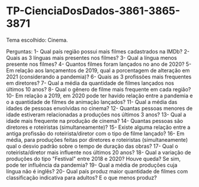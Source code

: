 # TP-CienciaDosDados-3861-3865-3871
Tema escolhido: Cinema.

Perguntas:
1- Qual país região possui mais filmes cadastrados na IMDb?
2- Quais as 3 línguas mais presentes nos filmes?
3- Qual a língua menos presente nos filmes?
4- Quantos filmes foram lançados no ano de 2020?
5- Em relação aos lançamentos de 2019, qual a porcentagem de alteração em 2021 (considerando a pandemia)?
6- Quais as 3 profissões mais frequentes em diretores?
7- Qual a média da quantidade de filmes lançados nos últimos 10 anos?
8- Qual o gênero de filme mais frequente em cada região?
10- Em relação a 2019, em 2020 pode ter havido relação entre a pandemia e o a quantidade de filmes de animação lançados?
11- Qual a média das idades de pessoas envolvidas no cinema?
12- Quantas pessoas menores de idade estiveram relacionadas a produções nos últimos 3 anos?
13- Qual a idade mais frequente na produção de cinema?
14- Quantas pessoas são diretores e roteiristas (simultaneamente)?
15- Existe alguma relação entre a antiga profissão do roteirista/diretor com o tipo de filme lançado?
16- Em média, para produções feitas por diretores e roteiristas (simultaneamente) qual o desvio padrão sobre o tempo de duração das obras?
17- Qual o roteirista/diretor mais influente nos últimos 20 anos?
18- Qual a variação de produções do tipo "Festival" entre 2018 e 2020? Houve queda? Se sim, pode ter influência da pandemia?
19- Qual a média de produções cuja língua não é inglês?
20- Qual país produz maior quantidade de filmes com classificação indicativa para adultos? E o que menos produz?
